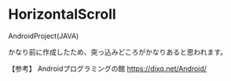 # HorizontalScroll
AndroidProject(JAVA)

かなり前に作成したため、突っ込みどころがかなりあると思われます。

【参考】
Androidプログラミングの館
https://dixq.net/Android/